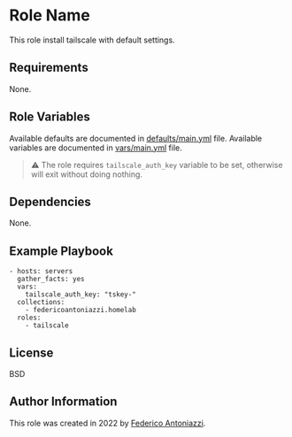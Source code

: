 Role Name
=========

This role install tailscale with default settings.

Requirements
------------

None.

Role Variables
--------------

Available defaults are documented in [defaults/main.yml](./defaults/main.yml) file.
Available variables are documented in [vars/main.yml](./vars/main.yml) file.

> :warning: The role requires `tailscale_auth_key` variable to be set, otherwise will exit without doing nothing.

Dependencies
------------

None.

Example Playbook
----------------

```
- hosts: servers
  gather_facts: yes
  vars:
    tailscale_auth_key: "tskey-"
  collections:
    - federicoantoniazzi.homelab
  roles:
    - tailscale
```

License
-------

BSD

Author Information
------------------

This role was created in 2022 by [Federico Antoniazzi](https://www.federicoantoniazzi.dev).
